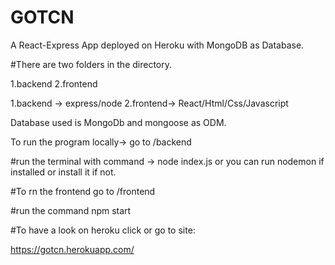 # GOTCN
A React-Express App deployed on Heroku with MongoDB as Database.


#There are two folders in the directory.

1.backend
2.frontend


1.backend -> express/node
2.frontend-> React/Html/Css/Javascript

Database used is MongoDb and mongoose as ODM.


To run the program locally-> go to /backend

#run the terminal with command ->  node index.js
or you can run nodemon if installed or install it if not.

#To rn the frontend go to /frontend

#run the command npm start 


#To have a look on heroku click or go to site:

https://gotcn.herokuapp.com/




